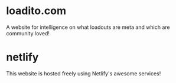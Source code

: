 # loadito.com
A website for intelligence on what loadouts are meta and which are community loved!

# netlify
This website is hosted freely using Netlify's awesome services!
